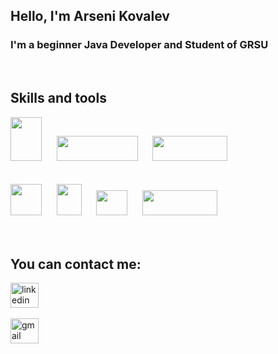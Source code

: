 ## Hello, I'm Arseni Kovalev

### I'm a beginner Java Developer and Student of GRSU

<br/>

## Skills and tools

<html>
<head>

</head>
<body>
<p>
    <img src="https://upload.wikimedia.org/wikipedia/ru/thumb/3/39/Java_logo.svg/1200px-Java_logo.svg.png" width="50px" height="70px"></img>
&nbsp;&nbsp;&nbsp;&nbsp;
    <img src="https://upload.wikimedia.org/wikipedia/commons/thumb/4/44/Spring_Framework_Logo_2018.svg/220px-Spring_Framework_Logo_2018.svg.png" width="130px" height="40px"></img>
&nbsp;&nbsp;&nbsp;&nbsp;
    <img src="https://upload.wikimedia.org/wikipedia/commons/thumb/2/22/Hibernate_logo_a.png/250px-Hibernate_logo_a.png" width="120px" height="40px"></img>
    <br/>
    <br/>
    <br/>
    <img src="https://upload.wikimedia.org/wikipedia/commons/thumb/6/61/HTML5_logo_and_wordmark.svg/120px-HTML5_logo_and_wordmark.svg.png" width="50px" height="50px"></img>
&nbsp;&nbsp;&nbsp;&nbsp;
    <img src="https://upload.wikimedia.org/wikipedia/commons/thumb/d/d5/CSS3_logo_and_wordmark.svg/120px-CSS3_logo_and_wordmark.svg.png" width="40px" height="50px"></img>
&nbsp;&nbsp;&nbsp;&nbsp;
    <img src="https://upload.wikimedia.org/wikipedia/commons/thumb/2/29/Postgresql_elephant.svg/440px-Postgresql_elephant.svg.png" width="50px" height="40px"></img>
    &nbsp;&nbsp;&nbsp;&nbsp;
    <img src="https://upload.wikimedia.org/wikipedia/commons/thumb/e/e0/Git-logo.svg/300px-Git-logo.svg.png" width="120px" height="40px"></img>
    <br/>
    <br/>
    <br/>
</p>
</body>
</html>

## You can contact me:

[<img alt="linkedin" src="https://cdn-icons-png.flaticon.com/512/174/174857.png" width="45px" height="40px"/>][linkedin]
&nbsp;&nbsp;&nbsp;&nbsp;

[<img alt="gmail" src="https://upload.wikimedia.org/wikipedia/commons/thumb/7/7e/Gmail_icon_%282020%29.svg/200px-Gmail_icon_%282020%29.svg.png" width="45px" height="40px"/>][gmail]

[linkedin]: https://by.linkedin.com/in/arseni-kovalev-73346a226
[gmail]: mailto:arseni.kovalev@gmail.com

